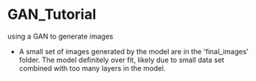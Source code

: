 # GAN_Tutorial
using a GAN to generate images

- A small set of images generated by the model are in the 'final_images' folder. The model definitely over fit, likely due to small data set combined with too many
layers in the model.
